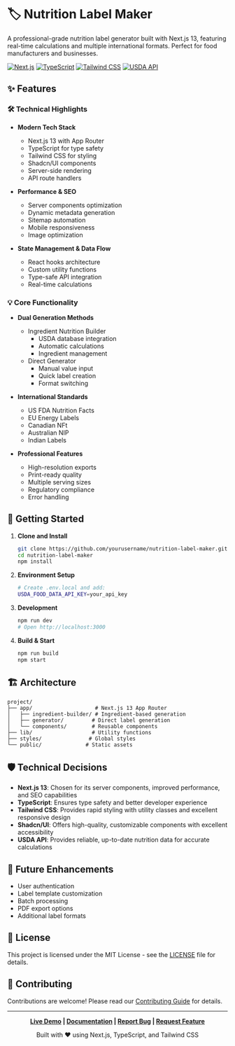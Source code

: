 # 🏷️ Nutrition Label Maker

A professional-grade nutrition label generator built with Next.js 13, featuring real-time calculations and multiple international formats. Perfect for food manufacturers and businesses.

[![Next.js](https://img.shields.io/badge/Next.js-13-black?style=for-the-badge&logo=next.js)](https://nextjs.org/)
[![TypeScript](https://img.shields.io/badge/TypeScript-5-blue?style=for-the-badge&logo=typescript)](https://www.typescriptlang.org/)
[![Tailwind CSS](https://img.shields.io/badge/Tailwind-3-38B2AC?style=for-the-badge&logo=tailwind-css)](https://tailwindcss.com/)
[![USDA API](https://img.shields.io/badge/USDA-API-green?style=for-the-badge)](https://fdc.nal.usda.gov/)

## ✨ Features

### 🛠️ Technical Highlights

- **Modern Tech Stack**
  - Next.js 13 with App Router
  - TypeScript for type safety
  - Tailwind CSS for styling
  - Shadcn/UI components
  - Server-side rendering
  - API route handlers

- **Performance & SEO**
  - Server components optimization
  - Dynamic metadata generation
  - Sitemap automation
  - Mobile responsiveness
  - Image optimization

- **State Management & Data Flow**
  - React hooks architecture
  - Custom utility functions
  - Type-safe API integration
  - Real-time calculations

### 💡 Core Functionality

- **Dual Generation Methods**
  - Ingredient Nutrition Builder
    - USDA database integration
    - Automatic calculations
    - Ingredient management
  - Direct Generator
    - Manual value input
    - Quick label creation
    - Format switching

- **International Standards**
  - US FDA Nutrition Facts
  - EU Energy Labels
  - Canadian NFt
  - Australian NIP
  - Indian Labels

- **Professional Features**
  - High-resolution exports
  - Print-ready quality
  - Multiple serving sizes
  - Regulatory compliance
  - Error handling

## 🚀 Getting Started

1. **Clone and Install**
   ```bash
   git clone https://github.com/yourusername/nutrition-label-maker.git
   cd nutrition-label-maker
   npm install
   ```

2. **Environment Setup**
   ```bash
   # Create .env.local and add:
   USDA_FOOD_DATA_API_KEY=your_api_key
   ```

3. **Development**
   ```bash
   npm run dev
   # Open http://localhost:3000
   ```

4. **Build & Start**
   ```bash
   npm run build
   npm start
   ```

## 🏗️ Architecture

```
project/
├── app/                    # Next.js 13 App Router
│   ├── ingredient-builder/ # Ingredient-based generation
│   ├── generator/         # Direct label generation
│   └── components/        # Reusable components
├── lib/                   # Utility functions
├── styles/               # Global styles
└── public/              # Static assets
```

## 🛡️ Technical Decisions

- **Next.js 13**: Chosen for its server components, improved performance, and SEO capabilities
- **TypeScript**: Ensures type safety and better developer experience
- **Tailwind CSS**: Provides rapid styling with utility classes and excellent responsive design
- **Shadcn/UI**: Offers high-quality, customizable components with excellent accessibility
- **USDA API**: Provides reliable, up-to-date nutrition data for accurate calculations


## 🔄 Future Enhancements

- User authentication
- Label template customization
- Batch processing
- PDF export options
- Additional label formats

## 📄 License

This project is licensed under the MIT License - see the [LICENSE](LICENSE) file for details.

## 🤝 Contributing

Contributions are welcome! Please read our [Contributing Guide](CONTRIBUTING.md) for details.

---

<div align="center">

**[Live Demo](https://nutrition-label-maker.vercel.app) | [Documentation](docs/) | [Report Bug](issues/) | [Request Feature](issues/)**

Built with ❤️ using Next.js, TypeScript, and Tailwind CSS

</div>
